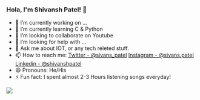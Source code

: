 ### Hola, I'm Shivansh Patel! 👋

- 🔭 I’m currently working on ...
- 🌱 I’m currently learning C & Python
- 👯 I’m looking to collaborate on Youtube
- 🤔 I’m looking for help with ...
- 💬 Ask me about IOT, or any tech releted stuff.
- 📫 How to reach me: [Twitter - @sivans_patel](https://twitter.com/sivans_patel) [Instagram - @sivans.patel](https://www.instagram.com/sivans.patel/) [Linkedin - @shivanshpatel](https://www.linkedin.com/in/shivanshpatel/)
- 😄 Pronouns: He/His
- ⚡ Fun fact: I spent almost 2-3 Hours listening songs everyday!

<img src="https://github-readme-stats.vercel.app/api?username=sivanspatel&&show_icon=true&title_color=ffffff&icon_color=bb2acf&text_color=daf7dc&bg_color=191919">

